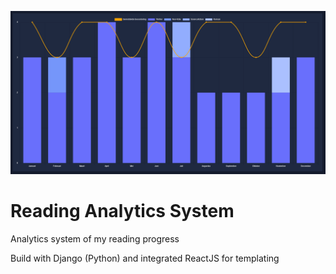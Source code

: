 ![alt text](./graph.png)

# Reading Analytics System
Analytics system of my reading progress

Build with Django (Python) and integrated ReactJS for templating
